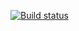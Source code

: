 [![Build status](https://ci.appveyor.com/api/projects/status/jhpp3hxwkuuryvl3/branch/main?svg=true)](https://ci.appveyor.com/project/BykovPavel/api-ci-postmanecho/branch/main)